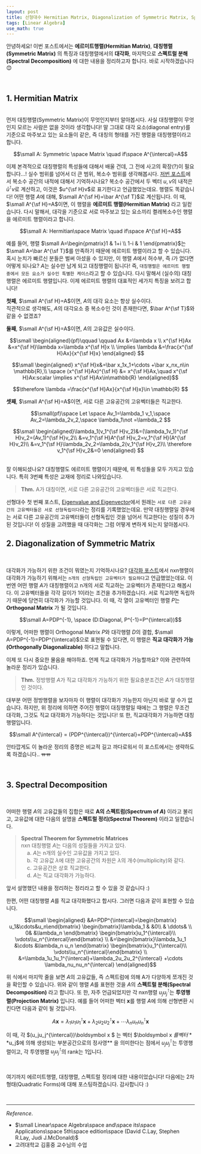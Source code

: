 ```yaml
---
layout: post
title: 선형대수 Hermitian Matrix, Diagonalization of Symmetric Matrix, Spectral Decomposition
tags: [Linear Algebra]
use_math: true
---
```

안녕하세요! 이번 포스트에서는  **에르미트행렬(Hermitian Matrix)**, **대칭행렬(Symmetric Matrix)** 의 특징과 대칭행렬에서의 **대각화**, 마지막으로 **스펙트럴 분해(Spectral Decomposition)** 에 대한 내용을 정리하고자 합니다. 바로 시작하겠습니다 😊

<br>

## 1.  Hermitian Matrix

<br>
먼저 대칭행렬(Symmetric Matrix)이 무엇인지부터 알아봅시다. 사실 대칭행렬이 무엇인지 모르는 사람은 없을 것이라 생각합니다! 말 그대로 대각 요소(diagonal entry)를 기준으로 마주보고 있는 요소들이 같은, 즉 대칭의 형태를 가진 행렬을 대칭행렬이라고 합니다.

$$\small A: Symmetric \space Matrix \quad if\space A^{\intercal}=A$$

 이제 본격적으로 대칭행렬의 특성들에 대해서 배울 건데, 그 전에 사고의 확장(?)이 필요합니다...! 실수 범위를 넘어서 더 큰 범위, 복소수 범위를 생각해봅시다. [저번 포스트](https://soohee410.github.io/linear_algebra_7)에서 복소수 공간의 내적에 대해서 기억하시나요? 복소수 공간에서 두 벡터 $u,v$의 내적은 $\bar u^{\intercal}v$로 계산하고, 이것은 $u^{\sf H}v$로 표기한다고 언급했었는데요. 행렬도 똑같습니다! 어떤 행렬 $A$에 대해, $\small A^{\sf H}=\bar A^{\sf T}$로 계산됩니다. 이 때, $\small A^{\sf H}=A$이면, 이 행렬을 **에르미트 행렬(Hermitian Matrix)** 라고 일컫습니다. 다시 말해서, 대각을 기준으로 서로 마주보고 있는 요소끼리 켤레복소수인 행렬을 에르미트 행렬이라고 합니다.

$$\small  A: Hermitian\space Matrix \quad if\space  A^{\sf H}=A$$

예를 들어, 행렬 $\small A=\begin{pmatrix}1 & 1+i \\ 1-i & 1 \end{pmatrix}$는 $\small A=\bar A^{\sf T}$를 만족하기 때문에 에르미트 행렬이라고 할 수 있습니다. 혹시 눈치가 빠르신 분들은 벌써 아셨을 수 있지만, 이 행렬 $A$에서 허수부, 즉 $i$가 없다면 어떻게 되나요? $A$는 실수만 남게 되고 대칭행렬이 됩니다! 즉, ``대칭행렬은 에르미트 행렬 중에서 모든 요소가 실수인 특별한 케이스``라고 할 수 있습니다. 다시 말해서 (실수의) 대칭행렬은 에르미트 행렬입니다. 이제 에르미트 행렬의 대표적인 세가지 특징을 보려고 합니다!

**첫째**, $\small A^{\sf H}=A$이면, $A$의 대각 요소는 항상 실수이다.  
직관적으로 생각해도, $A$의 대각요소 중 복소수인 것이 존재한다면, $\bar A^{\sf T}$와 같을 수 없겠죠?

**둘째**, $\small A^{\sf H}=A$이면, $A$의 고유값은 실수이다.

$$\small \begin{aligned}(pf)\qquad \qquad Ax &=\lambda x \\
x^{\sf H}Ax &=x^{\sf H}\lambda x=\lambda x^{\sf H}x \\
\implies \lambda &=\frac{x^{\sf H}Ax}{x^{\sf H}x} \end{aligned} $$

$$\small \begin{aligned}  x^{\sf H}x&=\bar x_1x_1+\cdots +\bar x_nx_n\in \mathbb{R},\\
\space (x^{\sf H}Ax)^{\sf H} &= x^{\sf H}Ax,\quad  x^{\sf H}Ax:scalar \implies x^{\sf H}Ax\in\mathbb{R} \end{aligned}$$

$$\therefore  \lambda =\frac{x^{\sf H}Ax}{x^{\sf H}x}\in \mathbb{R} $$

**셋째**, $\small A^{\sf H}=A$이면, 서로 다른 고유공간의 고유벡터들은 직교한다.

$$\small(pf)\space Let \space Av_1=\lambda_1 v_1,\space Av_2=\lambda_2v_2,\space \lambda_1\not =\lambda_2 $$

$$\small \begin{aligned}\lambda_1(v_1^{\sf H}v_2)&=(\lambda_1v_1)^{\sf H}v_2=(Av_1)^{\sf H}v_2\\ &=v_1^{\sf H}A^{\sf H}v_2=v_1^{\sf H}(A^{\sf H}v_2)\\ &=v_1^{\sf H}\lambda_2v_2=\lambda_2(v_1^{\sf H}v_2)\\
\therefore v_1^{\sf H}v_2&=0
\end{aligned} $$

<br>
잘 이해되셨나요? 대칭행렬도 에르미트 행렬이기 때문에, 위 특성들을 모두 가지고 있습니다. 특히 3번째 특성은 교재에 정리로 나와있습니다.

> **Thm.** A가 대칭이면, 서로 다른 고유공간의 고유벡터들은 서로 직교한다.

선형대수 첫 번째 포스트, [Eigenvalue and Eigenvector](https://soohee410.github.io/linear_algebra_1)에서 원래는 ``서로 다른 고유공간의 고유벡터들은 서로 선형독립이다``라는 정리를 기록했었는데요. 만약 대칭행렬일 경우에는 서로 다른 고유공간의 고유벡터들이 선형독립인 것을 넘어서 직교한다는 성질이 추가된 것입니다! 이 성질을 고려했을 때 대각화는 그럼 어떻게 변하게 되는지 알아봅시다.
<br>

## 2. Diagonalization of Symmetric Matrix
<br>

대각화가 가능하기 위한 조건이 뭐였는지 기억하시나요? [대각화 포스트](https://soohee410.github.io/linear_algebra_2)에서 nxn행렬이 대각화가 가능하기 위해서는 ``n개의 선형독립인 고유벡터가 필요하다``고 언급했었는데요. 이번엔 어떤 행렬 $A$가 대칭행렬이고 n개의 서로 직교하는 고유벡터가 존재한다고 해봅시다. 이 고유벡터들을 각각 길이가 1이라는 조건을 추가하겠습니다. 서로 직교하면 독립하기 때문에 당연히 대각화가 가능할 것입니다.  이 때, 각 열이 고유벡터인 행렬 $P$는 **Orthogonal Matrix** 가 될 것입니다.

$$\small  A=PDP^{-1}, \space (D:Diagonal, P^{-1}=P^{\intercal})$$

이렇게, 어떠한 행렬이 Orthogonal Matrix $P$와 대각행렬 $D$의 결합, $\small A=PDP^{-1}=PDP^{\intercal}$으로 표현될 수 있다면, 이 행렬은 **직교 대각화가 가능(Orthogonally Diagonalizable)** 하다고 말합니다.

이제 또 다시 중요한 물음을 해야하죠. 언제 직교 대각화가 가능할까요? 이와 관련하여 놀라운 정리가 있습니다.

> **Thm.** 정방행렬 $A$가 직교 대각화가 가능하기 위한 필요충분조건은 $A$가 대칭행렬인 것이다.

대부분 어떤 정방행렬을 보자마자 이 행렬이 대각화가 가능한지 아닌지 바로 알 수가 없습니다. 하지만, 위 정리에 의하면 주어진 행렬이 대칭행렬일 때에는 그 행렬은 무조건 대각화, 그것도 직교 대각화가 가능하다는 것입니다! 또 한, 직교대각화가 가능하면 대칭행렬입니다.

$$\small A^{\intercal} = (PDP^{\intercal})^{\intercal}=PDP^{\intercal}=A$$

안타깝게도 이 놀라운 정리의 증명은 비교적 길고 까다로워서 이 포스트에서는 생략하도록 하겠습니다.. ~~ㅠㅠ~~  

<br>

## 3. Spectral Decomposition
<br>

어떠한 행렬 $A$의 고유값들의 집합은 때로 **A의 스펙트럼(Spectrum of $A$)** 이라고 불리고, 고유값에 대한 다음의 설명을 **스펙트럴 정리(Spectral Theorem)** 이라고 일컫습니다.

> **Spectral Theorem for Symmetric Matrices**  
nxn 대칭행렬 $A$는 다음의 성질들을 가지고 있다.  
&nbsp; &nbsp; a.  $A$는 n개의 실수인 고유값을 가지고 있다.  
&nbsp; &nbsp; b. 각 고유값 $\lambda$에 대한 고유공간의 차원은 $\lambda$의 개수(multiplicity)와 같다.  
&nbsp; &nbsp; c. 고유공간은 상호 직교한다.  
&nbsp; &nbsp; d. $A$는 직교 대각화가 가능하다.

앞서 설명했던 내용을 정리하는 정리라고 할 수 있을 것 같습니다 :)

한편, 어떤 대칭행렬 $A$를 직교 대각화했다고 합시다. 그러면 다음과 같이 표현할 수 있습니다.

$$\small \begin{aligned} &A=PDP^{\intercal}=\begin{bmatrix} u_1&\cdots&u_n\end{bmatrix} \begin{bmatrix}\lambda_1 & &0\\ & \ddots& \\ 0& &\lambda_n \end{bmatrix} \begin{bmatrix}u_1^{\intercal}\\ \vdots\\u_n^{\intercal}\end{bmatrix} \\
&=\begin{bmatrix}\lambda_1u_1 &\cdots &\lambda_n u_n \end{bmatrix} \begin{bmatrix}u_1^{\intercal}\\ \vdots\\u_n^{\intercal}\end{bmatrix} \\ &=\lambda_1u_1u_1^{\intercal}+\lambda_2u_2u_2^{\intercal} +\cdots \lambda_nu_nu_n^{\intercal}  \end{aligned}$$

위 식에서 마지막 줄을 보면 $A$의 고유값들, 즉 스펙트럼에 의해 A가 다양하게 쪼개진 것을 확인할 수 있습니다. 위와 같이 행렬 $A$를 표현한 것을 $A$의 **스펙트럴 분해(Spectral Decomposition)** 라고 합니다. 또 한, 자주 언급되었지만 각 nxn행렬 $u_ju_j^{\intercal}$는 **투영행렬(Projection Matrix)** 입니다. 예를 들어 어떠한 벡터 $\boldsymbol x$를 행렬 $A$에 의해 선형변환 시킨다면 다음과 같이 될 것입니다.

$$A\boldsymbol x=\lambda_1u_1u_1^{\intercal}\boldsymbol x+\lambda_2u_2u_2^{\intercal}\boldsymbol x +\cdots \lambda_nu_nu_n^{\intercal}\boldsymbol x $$

이 때, 각 $(u_ju_j^{\intercal})\boldsymbol x $ 는 벡터 $\boldsymbol x $를 벡터 **$u_j$에 의해 생성되는 부분공간으로의 정사영** 을 의미한다는 점에서 $u_ju_j^{\intercal}$는 투영행렬이고, 각 투영행렬 $u_ju_j^{\intercal}$의 rank는 1입니다.

<br>

여기까지 에르미트행렬, 대칭행렬, 스펙트럴 정리에 대한 내용이었습니다! 다음에는 2차형태(Quadratic Forms)에 대해 포스팅하겠습니다. 감사합니다 :)

<br>

---
$Reference.$  
- $\small Linear\space Algebra\space and\space its\space Applications\space 5th\space edition\space (David C.Lay, Stephen R.Lay, Judi J.McDonald)$
- 고려대학교 김홍중 교수님의 수업

<br>

